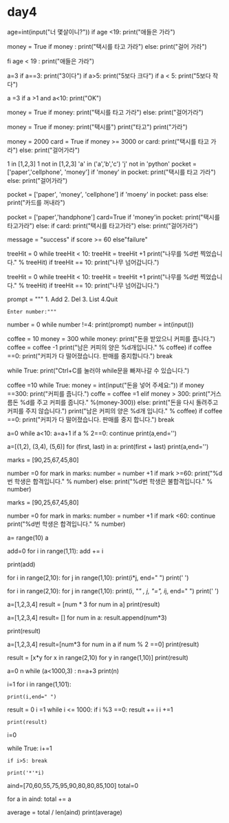 # day4
age=int(input("너 몇살이니?"))
if age <19:
    print("애들은 가라")

money = True
if money :
    print("택시를 타고 가라")
else:
    print("걸어 가라")


fi age < 19 : print("애들은 가라")

a=3
if a==3:
    print("3이다")
if a>5:
    print("5보다 크다")
if a < 5:
    print("5보다 작다")

a =3
if a >1 and a<10:
    print("OK")

money = True
if money:
    print("택시를 타고 가라")
else:
    print("걸어가라")


money = True
if money:
    print("택시를")
    print("타고")
        print("가라")

money = 2000
card = True
if money >= 3000 or card:
    print("택시를 타고 가라")
else:
    print("걸어가라")

1 in [1,2,3]
1 not in [1,2,3]
'a' in ('a','b','c')
'j' not in 'python'
pocket = ['paper','cellphone', 'money']
if 'money' in pocket:
    print("택시를 타고 가라")
else:
    print("걸어가라")

pocket = ['paper', 'money', 'cellphone']
if 'moeny' in pocket:
    pass
else:
    print("카드를 꺼내라")

pocket = ['paper','handphone']
card=True
if 'money'in pocket:
    print("택시를 타고가라")
else:
    if card:
        print("택시를 타고가라")
    else:
        print("걸어가라")

message = "success" if score >= 60 else"failure"

treeHit = 0
while treeHit < 10:
    treeHit = treeHit +1
    print("나무를 %d번 찍었습니다." % treeHit)
    if treeHit == 10:
        print("나무 넘어갑니다.")


treeHit = 0
while treeHit < 10:
     treeHit = treeHit +1
     print("나무를 %d번 찍었습니다." % treeHit)
     if treeHit == 10:
         print("나무 넘어갑니다.")

prompt = """
    1. Add
    2. Del
    3. List
    4.Quit

    Enter number:"""

number = 0
while number !=4:
    print(prompt)
    number = int(input())

coffee = 10
money = 300
while money:
    print("돈을 받았으니 커피를 줍니다.")
    coffee = coffee -1
    print("남은 커피의 양은 %d개입니다." % coffee)
    if coffee ==0:
        print("커피가 다 떨어졌습니다. 판매를 중지합니다.")
        break

while True:
    print("Ctrl+C를 눌러야 while문을 빠져나갈 수 있습니다.")

coffee =10
while True:
    money = int(input("돈을 넣어 주세요:"))
    if money ==300:
        print("커피를 줍니다.")
        coffe = coffee =1
    elif money > 300:
        print("거스름돈 %d를 주고 커피를 줍니다." %(money-300))
    else:
        print("돈을 다시 돌려주고 커피를 주지 않습니다.")
        print("남은 커피의 양은 %d개 입니다." % coffee)
    if coffee ==0:
        print("커피가 다 떨어졌습니다. 판매를 중지 합니다.")
        break


a=0
while a<10:
    a=a+1
    if a % 2==0: continue
    print(a,end='')

a=[(1,2), (3,4), (5,6)]
for (first, last) in a:
    print(first + last)
    print(a,end='')

marks = [90,25,67,45,80]

number =0
for mark in marks:
    number = number +1
    if mark >=60:
        print("%d번 학생은 합격입니다." % number)
    else:
        print("%d번 학생은 불합격입니다." % number)

marks = [90,25,67,45,80]

number =0
for mark in marks:
    number = number +1
    if mark <60:
        continue
    print("%d번 학생은 합격입니다." % number)
  
a= range(10)
a


add=0
for i in range(1,11):
    add += i

print(add)

for i in range(2,10):
    for j in range(1,10):
        print(i*j, end=" ")
    print(' ')

for i in range(2,10):
    for j in range(1,10):
           print(i, "*" , j, "=", i*j, end=" ")
    print(' ')

a=[1,2,3,4]
result = [num * 3 for num in a]
print(result)

a=[1,2,3,4]
result= []
for num in a:
    result.append(num*3)

print(result)

a=[1,2,3,4]
result=[num*3 for num in a if num % 2 ==0]
print(result)

result = [x*y for x in range(2,10)
              for y in range(1,10)]
print(result)

a=0
n
while (a<1000,3) :
    n=a+3
    print(n)

i=1
for i in range(1,101):
    

    print(i,end=" ")
result = 0
i =1
while i <= 1000:
    if i %3 ==0:
        result += i
    i +=1

    print(result)


i=0

while True:
    i+=1

    if i>5: break
    
    print('*'*i) 


aind=[70,60,55,75,95,90,80,80,85,100]
total=0

for a in aind:
    total += a

average = total / len(aind)
print(average)

